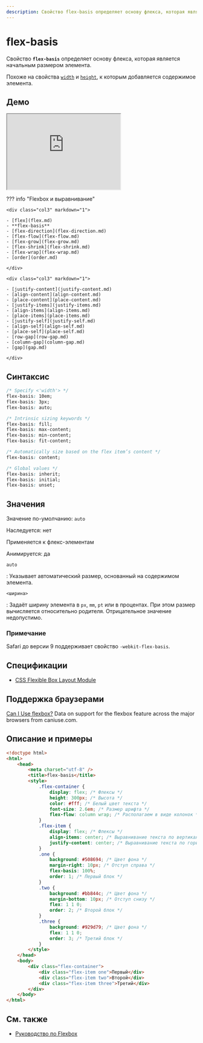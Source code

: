 ```yaml
---
description: Свойство flex-basis определяет основу флекса, которая является начальным размером элемента
---
```


# flex-basis

Свойство **`flex-basis`** определяет основу флекса, которая является начальным размером элемента.

Похоже на свойства [`width`](width.md) и [`height`](height.md), к которым добавляется содержимое элемента.

## Демо

<iframe class="interactive is-default-height" height="200" src="https://interactive-examples.mdn.mozilla.net/pages/css/flex-basis.html" title="MDN Web Docs Interactive Example" loading="lazy" data-readystate="complete"></iframe>

??? info "Flexbox и выравнивание"

    <div class="col3" markdown="1">

    - [flex](flex.md)
    - **flex-basis**
    - [flex-direction](flex-direction.md)
    - [flex-flow](flex-flow.md)
    - [flex-grow](flex-grow.md)
    - [flex-shrink](flex-shrink.md)
    - [flex-wrap](flex-wrap.md)
    - [order](order.md)

    </div>

    <div class="col3" markdown="1">

    - [justify-content](justify-content.md)
    - [align-content](align-content.md)
    - [place-content](place-content.md)
    - [justify-items](justify-items.md)
    - [align-items](align-items.md)
    - [place-items](place-items.md)
    - [justify-self](justify-self.md)
    - [align-self](align-self.md)
    - [place-self](place-self.md)
    - [row-gap](row-gap.md)
    - [column-gap](column-gap.md)
    - [gap](gap.md)

    </div>

## Синтаксис

```css
/* Specify <'width'> */
flex-basis: 10em;
flex-basis: 3px;
flex-basis: auto;

/* Intrinsic sizing keywords */
flex-basis: fill;
flex-basis: max-content;
flex-basis: min-content;
flex-basis: fit-content;

/* Automatically size based on the flex item’s content */
flex-basis: content;

/* Global values */
flex-basis: inherit;
flex-basis: initial;
flex-basis: unset;
```

## Значения

Значение по-умолчанию: `auto`

Наследуется: нет

Применяется к флекс-элементам

Анимируется: да

`auto`

: Указывает автоматический размер, основанный на содержимом элемента.

`<ширина>`

: Задаёт ширину элемента в `px`, `mm`, `pt` или в процентах. При этом размер вычисляется относительно родителя. Отрицательное значение недопустимо.

### Примечание

Safari до версии 9 поддерживает свойство `-webkit-flex-basis`.

## Спецификации

-   [CSS Flexible Box Layout Module](https://www.w3.org/TR/css-flexbox/#propdef-flex-basis)

## Поддержка браузерами

<p class="ciu_embed" data-feature="flexbox" data-periods="future_1,current,past_1,past_2">
  <a href="http://caniuse.com/#feat=flexbox">Can I Use flexbox?</a> Data on support for the flexbox feature across the major browsers from caniuse.com.
</p>

## Описание и примеры

```html
<!doctype html>
<html>
    <head>
        <meta charset="utf-8" />
        <title>flex-basis</title>
        <style>
            .flex-container {
                display: flex; /* Флексы */
                height: 300px; /* Высота */
                color: #fff; /* Белый цвет текста */
                font-size: 2.6em; /* Размер шрифта */
                flex-flow: column wrap; /* Располагаем в виде колонок */
            }
            .flex-item {
                display: flex; /* Флексы */
                align-items: center; /* Выравнивание текста по вертикали */
                justify-content: center; /* Выравнивание текста по горизонтали */
            }
            .one {
                background: #508694; /* Цвет фона */
                margin-right: 10px; /* Отступ справа */
                flex-basis: 100%;
                order: 1; /* Первый блок */
            }
            .two {
                background: #bb844c; /* Цвет фона */
                margin-bottom: 10px; /* Отступ снизу */
                flex: 1 1 0;
                order: 2; /* Второй блок */
            }
            .three {
                background: #929d79; /* Цвет фона */
                flex: 1 1 0;
                order: 3; /* Третий блок */
            }
        </style>
    </head>
    <body>
        <div class="flex-container">
            <div class="flex-item one">Первый</div>
            <div class="flex-item two">Второй</div>
            <div class="flex-item three">Третий</div>
        </div>
    </body>
</html>
```

## См. также

-   [Руководство по Flexbox](../learn/flex/index.md)
